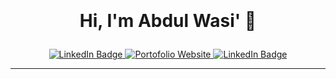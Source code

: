 <h1 align="center">
  <br>
  <a href="https://github.com/abdwasidev"></a>
  <br>
  Hi, I'm Abdul Wasi' 👋
  <br>
  <p align="center">
  </p>
</h1>

<p align="center">
  <a href="https://github.com/abdwasidev" target="_blank">
    <img src="https://img.shields.io/badge/Github-9772FB?style=for-the-badge&logo=github&logoColor=white" alt="LinkedIn Badge">
  </a>
  <a href="https://abdwasidev.my.id/" target="_blank">
    <img src="https://img.shields.io/badge/Portofolio Website-ff69b4?style=for-the-badge&logoColor=white" alt="Portofolio Website">
  </a>
  <a href="https://github.com/WasiVii" target="_blank">
    <img src="https://img.shields.io/badge/Github-9772FB?style=for-the-badge&logo=github&logoColor=white" alt="LinkedIn Badge">
  </a>
</p>

---



<!--
### Hi there 👋
-->
<!--
## Projects
 No | Projects | Description | Category | Demo |
| :---: | :---: | :---: | :---: | :---: |
| 1 | ProjectName | Project Name adalah ... | Website | Demo Page |
-->

<!--
**WasiVii/WasiVii** is a ✨ _special_ ✨ repository because its `README.md` (this file) appears on your GitHub profile.

Here are some ideas to get you started:

- 🔭 I’m currently working on ...
- 🌱 I’m currently learning ...
- 👯 I’m looking to collaborate on ...
- 🤔 I’m looking for help with ...
- 💬 Ask me about ...
- 📫 How to reach me: ...
- 😄 Pronouns: ...
- ⚡ Fun fact: ...
-->
